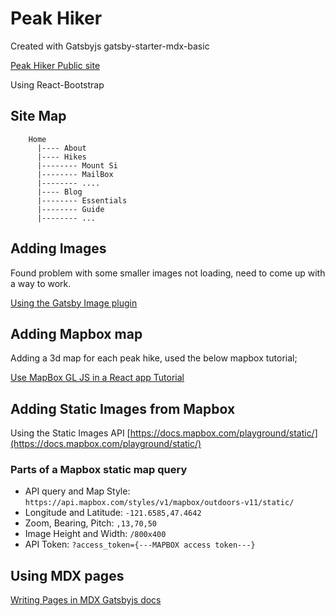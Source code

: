 # Peak Hiker

Created with Gatsbyjs gatsby-starter-mdx-basic

[Peak Hiker Public site](https://peakhiker.gatsbyjs.io/)

Using React-Bootstrap

## Site Map

        Home 
          |---- About
          |---- Hikes
          |-------- Mount Si
          |-------- MailBox
          |-------- ....
          |---- Blog
          |-------- Essentials
          |-------- Guide
          |-------- ...

## Adding Images

Found problem with some smaller images not loading, need to come up with a way to work.

[Using the Gatsby Image plugin](https://www.gatsbyjs.com/docs/how-to/images-and-media/using-gatsby-plugin-image)

## Adding Mapbox map

Adding a 3d map for each peak hike, used the below mapbox tutorial;

[Use MapBox GL JS in a React app Tutorial](https://docs.mapbox.com/help/tutorials/use-mapbox-gl-js-with-react/)

## Adding Static Images from Mapbox

Using the Static Images API [https://docs.mapbox.com/playground/static/](https://docs.mapbox.com/playground/static/)

### Parts of a Mapbox static map query

- API query and Map Style: `https://api.mapbox.com/styles/v1/mapbox/outdoors-v11/static/`
- Longitude and Latitude: `-121.6585,47.4642`
- Zoom, Bearing, Pitch: `,13,70,50`
- Image Height and Width: `/800x400`
- API Token: `?access_token={---MAPBOX access token---}`

## Using MDX pages

[Writing Pages in MDX Gatsbyjs docs](https://www.gatsbyjs.com/docs/mdx/writing-pages/)
